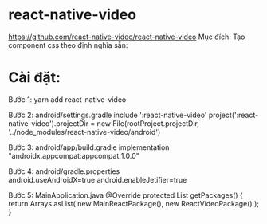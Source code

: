 # react-native-video
https://github.com/react-native-video/react-native-video
Mục đích: Tạo component css theo định nghĩa sẵn:

# Cài đặt:

Bước 1: yarn add react-native-video

Bước 2: android/settings.gradle
include ':react-native-video'
project(':react-native-video').projectDir = new File(rootProject.projectDir, '../node_modules/react-native-video/android')

Bước 3: android/app/build.gradle
implementation "androidx.appcompat:appcompat:1.0.0"

Bước 4: android/gradle.properties   
android.useAndroidX=true
android.enableJetifier=true

Bước 5: MainApplication.java
@Override
protected List<ReactPackage> getPackages() {
    return Arrays.asList(
            new MainReactPackage(),
            new ReactVideoPackage()
    );
}